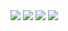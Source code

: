 <img src="https://github.com/pt10160/githubstats/blob/master/generated/overview.svg#gh-dark-mode-only" />
<img src="https://github.com/pt10160/githubstats/blob/master/generated/languages.svg#gh-dark-mode-only" />
<img src="https://github.com/pt10160/githubstats/blob/master/generated/overview.svg#gh-light-mode-only" />
<img src="https://github.com/pt10160/githubstats/blob/master/generated/languages.svg#gh-light-mode-only" />
</a>
